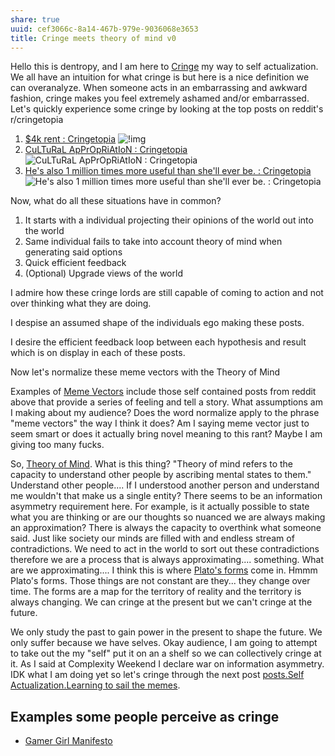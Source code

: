 ```yaml
---
share: true
uuid: cef3066c-8a14-467b-979e-9036068e3653
title: Cringe meets theory of mind v0
---
```

Hello this is dentropy, and I am here to [Cringe](/eb9539fa-c2c5-49c5-8b1d-3f91d891b59a) my way to self actualization. We all have an intuition for what cringe is but here is a nice definition we can overanalyze. When someone acts in an embarrassing and awkward fashion, cringe makes you feel extremely ashamed and/or embarrassed. Let's quickly experience some cringe by looking at the top posts on reddit's r/cringetopia

<!-- 
Starting by defining something is pretty cringe. It would be better to state what my goal is.

What is my actual goal of this piece, I should read that post on writing.

I want to help conceputalize the concept of "cringe your way to self actualization". If this was a profesional post I would relate to the person first before exploring the idea on the internet. That means that this post is a rough draft. But I need some cringe to build this post on.

My goal with this post is to inspire myself to go out and crinage my way to self actualization.

[wiki.media.list.feeling is the secret](/d3a532e8-2278-4306-a8cf-10102894457a) should be referenced in here.

I want my brand to be viscerally real. Hmmm what are some of the most real experiences I can think of right now?

Let's go read a friend of ours [The River – Medium](https://medium.com/beyond-the-river)


-->


<!-- 1. [$4k rent : Cringetopia](https://old.reddit.com/r/Cringetopia/comments/mejzj0/4k_rent/)
1. [CuLTuRaL ApPrOpRiAtIoN : Cringetopia](https://old.reddit.com/r/Cringetopia/comments/nqn437/cultural_appropriation/)
1. [He's also 1 million times more useful than she'll ever be. : Cringetopia](https://old.reddit.com/r/Cringetopia/comments/faephf/hes_also_1_million_times_more_useful_than_shell/) -->

1. [$4k rent : Cringetopia](https://old.reddit.com/r/Cringetopia/comments/mejzj0/4k_rent/)
   ![!img](https://i.redd.it/63g5a6g9amp61.jpg)
1. [CuLTuRaL ApPrOpRiAtIoN : Cringetopia](https://old.reddit.com/r/Cringetopia/comments/nqn437/cultural_appropriation/)
   ![CuLTuRaL ApPrOpRiAtIoN : Cringetopia](https://i.redd.it/6sv5vdnx4v271.jpg)
1. [He's also 1 million times more useful than she'll ever be. : Cringetopia](https://old.reddit.com/r/Cringetopia/comments/faephf/hes_also_1_million_times_more_useful_than_shell/)
   ![He's also 1 million times more useful than she'll ever be. : Cringetopia](https://i.redd.it/alucmadruhj41.jpg)

Now, what do all these situations have in common?

1. It starts with a individual projecting their opinions of the world out into the world
1. Same individual fails to take into account theory of mind when generating said options
1. Quick efficient feedback
1. (Optional) Upgrade views of the world

I admire how these cringe lords are still capable of coming to action and not over thinking what they are doing.

I despise an assumed shape of the individuals ego making these posts.

I desire the efficient feedback loop between each hypothesis and result which is on display in each of these posts.

Now let's normalize these meme vectors with the Theory of Mind

Examples of [Meme Vectors](/undefined) include those self contained posts from reddit above that provide a series of feeling and tell a story. What assumptions am I making about my audience? Does the word normalize apply to the phrase "meme vectors" the way I think it does? Am I saying meme vector just to seem smart or does it actually bring novel meaning to this rant? Maybe I am giving too many fucks.

So, [Theory of Mind](/4112ed67-47cb-4c85-a8f5-3530d70fcf01). What is this thing? "Theory of mind refers to the capacity to understand other people by ascribing mental states to them." Understand other people.... If I understood another person and understand me wouldn't that make us a single entity? There seems to be an information asymmetry requirement here. For example, is it actually possible to state what you are thinking or are our thoughts so nuanced we are always making an approximation? There is always the capacity to overthink what someone said. Just like society our minds are filled with and endless stream of contradictions. We need to act in the world to sort out these contradictions therefore we are a process that is always approximating.... something. What are we approximating.... I think this is where [Plato's forms](/30ad88dd-75b7-40e0-922e-48ef923ae691) come in. Hmmm Plato's forms. Those things are not constant are they... they change over time. The forms are a map for the territory of reality and the territory is always changing. We can cringe at the present but we can't cringe at the future.

We only study the past to gain power in the present to shape the future. We only suffer because we have selves. Okay audience, I am going to attempt to take out the my "self" put it on an a shelf so we can collectively cringe at it. As I said at Complexity Weekend I declare war on information asymmetry. IDK what I am doing yet so let's cringe through the next post [posts.Self Actualization.Learning to sail the memes](/e3ed979d-7207-4dfa-806c-03aab973a4c9).

## Examples some people perceive as cringe

* [Gamer Girl Manifesto](/32743aff-2183-417b-931a-d1319267e66b)

<!-- 
## Rejected Brainstorming

The human experience is pretty complicated. I believe cringe would be a pretty great tool for a [Concepts.list.Turing test](/6854e23e-3591-4432-9bcc-c82f2121ebd3)

Hello and welcome through the Dentropic Portal, I am the Manic Stoic, and in this blog posts I am going to write out a plan to cringe my way to self actualization.

All I know is that I know nothing. I as an I still have feelings. When I jump in the water I feel cold, when I get rejected I feel pain and anxiety, when I make what should be a reasonable plan for the future and fail to implement it I feel stupid and when I look at what I write I cringe real hard.

I feel like we would gawk in awe if an AI generated these original posts but that is a conversation for another time.

What is the purpose of cringe?
Cringe is once of those forces that provoke a reaction out of people. Just like how [Heuristics.Laws.Cunningham's Law](/undefined) promotes a reaction from others cringe promotes a reaction from others. It is not those who stated the truth that are remembered it is those who provoked a reaction.

Why do I think I can harness cringe?
I often cringe at myself so hard that I refuse to act. How am I supposed to interact with the world? How does the world want me to behave? Existence can be pretty overwhelming. Existence is overwhelming because we are trying to do too many things at once. I believe I can use cringe as a heuristic to force myself to action.

How do I expect cringe to upgrade my perceptions?
Cringe is another flavor of the [Heuristics.Identify what you don't want](/undefined) heuristic when trying to figure out what you want to do. What you want is probably pretty cringe and acknowledging that cringe will stop you from pursuing it. Depending on your assumptions self actualization can be cringe.

A Cringe Manifesto

Maybe there is a similar phenomenon to the heisenberg uncertainty principal for human interaction. No matter what is said in a conversation the capacity to overthink what is likely the truth is always possible. 

Did [Concepts.list.Medieval Peasants](/359e9740-1586-4216-8dd1-b20d7b9f7d51) cringe? 
-->